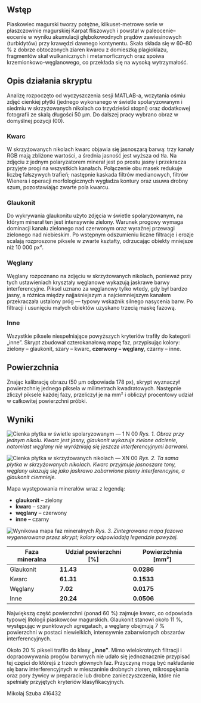 ## Wstęp

Piaskowiec magurski tworzy potężne, kilkuset-metrowe serie w płaszczowinie magurskiej Karpat fliszowych i powstał w paleocenie–eocenie w wyniku akumulacji głębokowodnych prądów zawiesinowych (turbidytów) przy krawędzi dawnego kontynentu. Skała składa się w 60–80 % z dobrze obtoczonych ziaren kwarcu z domieszką plagioklazu, fragmentów skał wulkanicznych i metamorficznych oraz spoiwa krzemionkowo-węglanowego, co przekłada się na wysoką wytrzymałość.

## Opis działania skryptu

Analizę rozpoczęto od wyczyszczenia sesji MATLAB-a, wczytania ośmiu zdjęć cienkiej płytki (jednego wykonanego w świetle spolaryzowanym i siedmiu w skrzyżowanych nikolach co trzydzieści stopni) oraz dodatkowej fotografii ze skalą długości 50 µm. Do dalszej pracy wybrano obraz w domyślnej pozycji (00).

### Kwarc  
W skrzyżowanych nikolach kwarc objawia się jasnoszarą barwą: trzy kanały RGB mają zbliżone wartości, a średnia jasność jest wyższa od tła. Na zdjęciu z jednym polaryzatorem minerał jest po prostu jasny i przekracza przyjęte progi na wszystkich kanałach. Połączenie obu masek redukuje liczbę fałszywych trafień; następnie kaskada filtrów medianowych, filtrów Wienera i operacji morfologicznych wygładza kontury oraz usuwa drobny szum, pozostawiając zwarte pola kwarcu.

### Glaukonit  
Do wykrywania glaukonitu użyto zdjęcia w świetle spolaryzowanym, na którym minerał ten jest intensywnie zielony. Warunek progowy wymaga dominacji kanału zielonego nad czerwonym oraz wyraźnej przewagi zielonego nad niebieskim. Po wstępnym odszumieniu liczne filtracje i erozje scalają rozproszone piksele w zwarte kształty, odrzucając obiekty mniejsze niż 10 000 px².

### Węglany  
Węglany rozpoznano na zdjęciu w skrzyżowanych nikolach, ponieważ przy tych ustawieniach kryształy węglanowe wykazują jaskrawe barwy interferencyjne. Piksel uznano za węglanowy tylko wtedy, gdy był bardzo jasny, a różnica między najjaśniejszym a najciemniejszym kanałem przekraczała ustalony próg — typowy wskaźnik silnego nasycenia barw. Po filtracji i usunięciu małych obiektów uzyskano trzecią maskę fazową.

### Inne  
Wszystkie piksele niespełniające powyższych kryteriów trafiły do kategorii „inne”. Skrypt zbudował czterokanałową mapę faz, przypisując kolory: zielony – glaukonit, szary – kwarc, **czerwony – węglany**, czarny – inne.

## Powierzchnia

Znając kalibrację obrazu (50 µm odpowiada 178 px), skrypt wyznaczył powierzchnię jednego piksela w milimetrach kwadratowych. Następnie zliczył piksele każdej fazy, przeliczył je na mm² i obliczył procentowy udział w całkowitej powierzchni próbki.

## Wyniki

![Cienka płytka w świetle spolaryzowanym — 1 N 00](1N_00.jpg)
*Rys. 1. Obraz przy jednym nikolu. Kwarc jest jasny, glaukonit wykazuje zielone odcienie, natomiast węglany nie wyróżniają się jeszcze interferencyjnymi barwami.*

![Cienka płytka w skrzyżowanych nikolach — XN 00](XN_00.jpg)
*Rys. 2. Ta sama płytka w skrzyżowanych nikolach. Kwarc przyjmuje jasnoszare tony, węglany ukazują się jako jaskrawo zabarwione plamy interferencyjne, a glaukonit ciemnieje.*

Mapa występowania minerałów wraz z legendą:  
- **glaukonit** – zielony  
- **kwarc** – szary  
- **węglany** – czerwony  
- **inne** – czarny  

![Wynikowa mapa faz mineralnych](wyniki.jpg)
*Rys. 3. Zintegrowana mapa fazowa wygenerowana przez skrypt; kolory odpowiadają legendzie powyżej.*

| Faza mineralna | Udział powierzchni [%] | Powierzchnia [mm²] |
| -------------- | ---------------------- | ------------------ |
| Glaukonit      | **11.43**              | **0.0286**         |
| Kwarc          | **61.31**              | **0.1533**         |
| Węglany        | **7.02**               | **0.0175**         |
| Inne           | **20.24**              | **0.0506**         |

Największą część powierzchni (ponad 60 %) zajmuje kwarc, co odpowiada typowej litologii piaskowców magurskich. Glaukonit stanowi około 11 %, występując w punktowych agregatach, a węglany obejmują 7 % powierzchni w postaci niewielkich, intensywnie zabarwionych obszarów interferencyjnych.  

Około 20 % pikseli trafiło do klasy **„inne”**. Mimo wielokrotnych filtracji i dopracowywania progów barwnych nie udało się jednoznacznie przypisać tej części do którejś z trzech głównych faz. Przyczyną mogą być nakładanie się barw interferencyjnych w mieszaninie drobnych ziaren, mikrospękania oraz pory żywicy w preparacie lub drobne zanieczyszczenia, które nie spełniały przyjętych kryteriów klasyfikacyjnych.


Mikolaj Szuba 416432